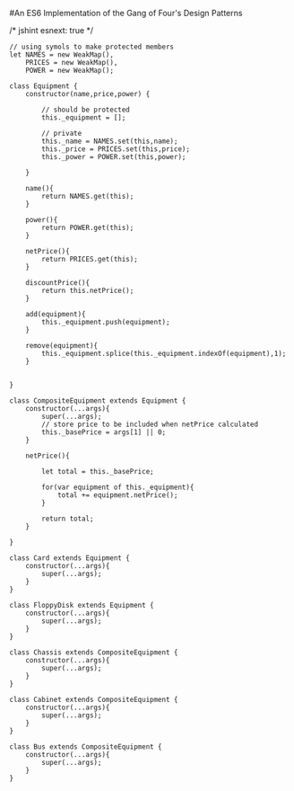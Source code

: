 #An ES6 Implementation of the Gang of Four's Design Patterns

/* jshint esnext: true */
    
    // using symols to make protected members
    let NAMES = new WeakMap(),
    	PRICES = new WeakMap(),
    	POWER = new WeakMap();
    
    class Equipment {
    	constructor(name,price,power) {
    
    		// should be protected
    		this._equipment = [];
    		
    		// private
    		this._name = NAMES.set(this,name);
    		this._price = PRICES.set(this,price);
    		this._power = POWER.set(this,power);
    		
    	}
    
    	name(){
    		return NAMES.get(this);
    	}
    
    	power(){
    		return POWER.get(this);
    	}
    
    	netPrice(){
    		return PRICES.get(this);
    	}
    
    	discountPrice(){
    		return this.netPrice();
    	}
    
    	add(equipment){
    		this._equipment.push(equipment);
    	}
    
    	remove(equipment){
    		this._equipment.splice(this._equipment.indexOf(equipment),1);
    	}
    
    	
    }
    
    class CompositeEquipment extends Equipment {
    	constructor(...args){
    		super(...args);
    		// store price to be included when netPrice calculated
    		this._basePrice = args[1] || 0;
    	}
    
    	netPrice(){
    
    		let total = this._basePrice;
    
    		for(var equipment of this._equipment){
    			total += equipment.netPrice();
    		}
    
    		return total;
    	}
    
    }
    
    class Card extends Equipment {
    	constructor(...args){
    		super(...args);
    	}
    }
    
    class FloppyDisk extends Equipment {
    	constructor(...args){
    		super(...args);
    	}
    }
    
    class Chassis extends CompositeEquipment {
    	constructor(...args){
    		super(...args);
    	}
    }
    
    class Cabinet extends CompositeEquipment {
    	constructor(...args){
    		super(...args);
    	}
    }
    
    class Bus extends CompositeEquipment {
    	constructor(...args){
    		super(...args);
    	}
    }